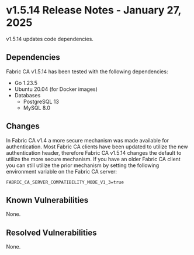 v1.5.14 Release Notes - January 27, 2025
========================================

v1.5.14 updates code dependencies.


Dependencies
------------

Fabric CA v1.5.14 has been tested with the following dependencies:
- Go 1.23.5
- Ubuntu 20.04 (for Docker images)
- Databases
    - PostgreSQL 13
    - MySQL 8.0


Changes
-------

In Fabric CA v1.4 a more secure mechanism was made available for authentication.
Most Fabric CA clients have been updated to utilize the new authentication header,
therefore Fabric CA v1.5.14 changes the default to utilize the more secure mechanism.
If you have an older Fabric CA client you can still utilize the prior mechanism by
setting the following environment variable on the Fabric CA server:

`FABRIC_CA_SERVER_COMPATIBILITY_MODE_V1_3=true`

Known Vulnerabilities
---------------------
None.

Resolved Vulnerabilities
------------------------
None.
